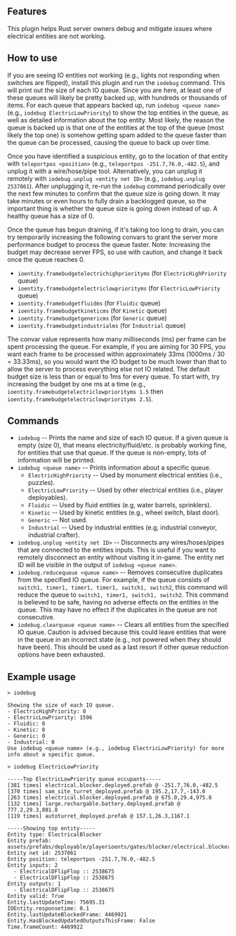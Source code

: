 ## Features

This plugin helps Rust server owners debug and mitigate issues where electrical entities are not working.

## How to use

If you are seeing IO entities not working (e.g., lights not responding when switches are flipped), install this plugin and run the `iodebug` command. This will print out the size of each IO queue. Since you are here, at least one of these queues will likely be pretty backed up, with hundreds or thousands of items. For each queue that appears backed up, run `iodebug <queue name>` (e.g., `iodebug ElectricLowPriority`) to show the top entities in the queue, as well as detailed information about the top entity. Most likely, the reason the queue is backed up is that one of the entities at the top of the queue (most likely the top one) is somehow getting spam added to the queue faster than the queue can be processed, causing the queue to back up over time.

Once you have identified a suspicious entity, go to the location of that entity with `teleportpos <position>` (e.g., `teleportpos -251.7,76.0,-482.5`), and unplug it with a wire/hose/pipe tool. Alternatively, you can unplug it remotely with `iodebug.unplug <entity net ID>` (e.g., `iodebug.unplug 2537861`). After unplugging it, re-run the `iodebug` command periodically over the next few minutes to confirm that the queue size is going down. It may take minutes or even hours to fully drain a backlogged queue, so the important thing is whether the queue size is going down instead of up. A healthy queue has a size of 0.

Once the queue has begun draining, if it's taking too long to drain, you can try temporarily increasing the following convars to grant the server more performance budget to process the queue faster. Note: Increasing the budget may decrease server FPS, so use with caution, and change it back once the queue reaches 0.

- `ioentity.framebudgetelectrichighpriorityms` (for `ElectricHighPriority` queue)
- `ioentity.framebudgetelectriclowpriorityms` (for `ElectricLowPriority` queue)
- `ioentity.framebudgetfluidms` (for `Fluidic` queue)
- `ioentity.framebudgetkineticms` (for `Kinetic` queue)
- `ioentity.framebudgetgenericms` (for `Generic` queue)
- `ioentity.framebudgetindustrialms` (for `Industrial` queue)

The convar value represents how many milliseconds (ms) per frame can be spent processing the queue. For example, if you are aiming for 30 FPS, you want each frame to be processed within approximately 33ms (1000ms / 30 = 33.33ms), so you would want the IO budget to be much lower than that to allow the server to process everything else not IO related. The default budget size is less than or equal to 1ms for every queue. To start with, try increasing the budget by one ms at a time (e.g., `ioentity.framebudgetelectriclowpriorityms 1.5` then `ioentity.framebudgetelectriclowpriorityms 2.5`).

## Commands

- `iodebug` -- Prints the name and size of each IO queue. If a given queue is empty (size 0), that means electricity/fluid/etc. is probably working fine, for entities that use that queue. If the queue is non-empty, lots of information will be printed.
- `iodebug <queue name>` -- Prints information about a specific queue.
  - `ElectricHighPriority` -- Used by monument electrical entities (i.e., puzzles).
  - `ElectricLowPriority` -- Used by other electrical entities (i.e., player deployables).
  - `Fluidic` -- Used by fluid entities (e.g, water barrels, sprinklers).
  - `Kinetic` -- Used by kinetic entities (e.g., wheel switch, blast door).
  - `Generic` -- Not used.
  - `Industrial` -- Used by industrial entities (e.g, industrial conveyor, industrial crafter).
- `iodebug.unplug <entity net ID>` -- Disconnects any wires/hoses/pipes that are connected to the entities inputs. This is useful if you want to remotely disconnect an entity without visiting it in-game. The entity net ID will be visible in the output of `iodebug <queue name>`.
- `iodebug.reducequeue <queue name>` -- Removes consecutive duplicates from the specified IO queue. For example, if the queue consists of `switch1, timer1, timer1, timer1, switch1, switch2`, this command will reduce the queue to `switch1, timer1, switch1, switch2`. This command is believed to be safe, having no adverse effects on the entities in the queue. This may have no effect if the duplicates in the queue are not consecutive.
- `iodebug.clearqueue <queue name>` -- Clears all entities from the specified IO queue. Caution is advised because this could leave entities that were in the queue in an incorrect state (e.g., not powered when they should have been). This should be used as a last resort if other queue reduction options have been exhausted.

## Example usage

```
> iodebug

Showing the size of each IO queue.
- ElectricHighPriority: 0
- ElectricLowPriority: 1596
- Fluidic: 0
- Kinetic: 0
- Generic: 0
- Industrial: 0
Use iodebug <queue name> (e.g., iodebug ElectricLowPriority) for more info about a specific queue.
```

```
> iodebug ElectricLowPriority

-----Top ElectricLowPriority queue occupants-----
[381 times] electrical.blocker.deployed.prefab @ -251.7,76.0,-482.5
[370 times] sam_site_turret_deployed.prefab @ 195.2,17.7,-143.0
[263 times] electrical.blocker.deployed.prefab @ 675.0,29.4,975.8
[132 times] large.rechargable.battery.deployed.prefab @ 777.2,29.3,881.8
[119 times] autoturret_deployed.prefab @ 157.1,26.3,1167.1

-----Showing top entity-----
Entity type: ElectricalBlocker
Entity prefab: assets/prefabs/deployable/playerioents/gates/blocker/electrical.blocker.deployed.prefab
Entity net id: 2537861
Entity position: teleportpos -251.7,76.0,-482.5
Entity inputs: 2
  - ElectricalDFlipFlop :: 2538675
  - ElectricalDFlipFlop :: 2538675
Entity outputs: 1
  - ElectricalDFlipFlop :: 2538675
Entity valid: True
Entity.lastUpdateTime: 75695.31
IOEntity.responsetime: 0.1
Entity.lastUpdateBlockedFrame: 4469921
Entity.HasBlockedUpdatedOutputsThisFrame: False
Time.frameCount: 4469922
```
